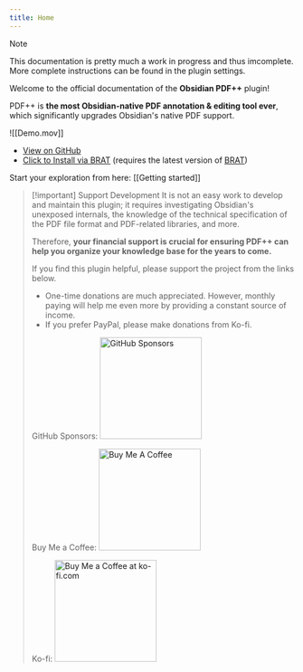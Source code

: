 ```yaml
---
title: Home
---
```

> [!NOTE]
> This documentation is pretty much a work in progress and thus imcomplete. More complete instructions can be found in the plugin settings.

Welcome to the official documentation of the **Obsidian PDF++** plugin!

PDF++ is **the most Obsidian-native PDF annotation & editing tool ever**, which significantly upgrades Obsidian's native PDF support.

![[Demo.mov]]

- [View on GitHub](https://github.com/RyotaUshio/obsidian-pdf-plus)
- [Click to Install via BRAT](obsidian://brat?plugin=RyotaUshio/obsidian-pdf-plus) (requires the latest version of [BRAT](https://obsidian.md/plugins?id=brat))

Start your exploration from here: [[Getting started]]

> [!important] Support Development
> It is not an easy work to develop and maintain this plugin; it requires investigating Obsidian's unexposed internals, the knowledge of the technical specification of the PDF file format and PDF-related libraries, and more.
> 
> Therefore, **your financial support is crucial for ensuring PDF++ can help you organize your knowledge base for the years to come.**
> 
> If you find this plugin helpful, please support the project from the links below.
> 
> - One-time donations are much appreciated. However, monthly paying will help me even more by providing a constant source of income.
> - If you prefer PayPal, please make donations from Ko-fi.
> 
> GitHub Sponsors:
> <a href="https://github.com/sponsors/RyotaUshio" target="_blank"><img src="https://img.shields.io/static/v1?label=Sponsor&message=%E2%9D%A4&logo=GitHub&color=%23fe8e86" alt="GitHub Sponsors" style="width: 180px; height:auto;"></a>
> 
> Buy Me a Coffee:
> <a href="https://www.buymeacoffee.com/ryotaushio" target="_blank"><img src="https://cdn.buymeacoffee.com/buttons/v2/default-yellow.png" alt="Buy Me A Coffee" style="width: 180px; height:auto;"></a>
> 
> Ko-fi:
> <a href='https://ko-fi.com/E1E6U7CJZ' target='_blank'><img height='36' style='border:0px; width: 180px; height:auto;' src='https://storage.ko-fi.com/cdn/kofi2.png?v=3' border='0' alt='Buy Me a Coffee at ko-fi.com' /></a>
> 